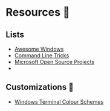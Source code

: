 # Resources 🛒

## Lists

* [Awesome Windows](https://github.com/Awesome-Windows/Awesome)
* [Command Line Tricks](https://github.com/Awesome-Windows/awesome-windows-command-line)
* [Microsoft Open Source Projects](https://opensource.microsoft.com/)
* 

## Customizations 🎨

* [Windows Terminal Colour Schemes](https://windowsterminalthemes.dev/)